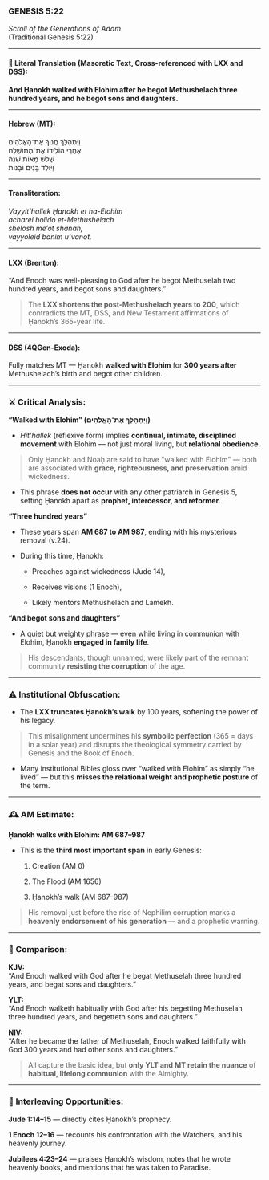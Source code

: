 ### **GENESIS 5:22**

_Scroll of the Generations of Adam_  
(Traditional Genesis 5:22)

---

#### 📜 Literal Translation (Masoretic Text, Cross-referenced with LXX and DSS):

**And Ḥanokh walked with Elohim after he begot Methushelach three hundred years, and he begot sons and daughters.**

---

#### Hebrew (MT):

וַיִּתְהַלֵּךְ חֲנוֹךְ אֶת־הָאֱלֹהִים  
אַחֲרֵי הוֹלִידוֹ אֶת־מְתוּשֶׁלַח  
שְׁלֹשׁ מֵאוֹת שָׁנָה  
וַיּוֹלֶד בָּנִים וּבָנוֹת

---

#### Transliteration:

_Vayyit’hallek Ḥanokh et ha-Elohim  
acharei holido et-Methushelach  
shelosh me’ot shanah,  
vayyoleid banim u’vanot._

---

#### LXX (Brenton):

“And Enoch was well-pleasing to God after he begot Methuselah two hundred years, and begot sons and daughters.”

> The **LXX shortens the post-Methushelach years to 200**, which contradicts the MT, DSS, and New Testament affirmations of Ḥanokh’s 365-year life.

---

#### DSS (4QGen-Exoda):

Fully matches MT — Ḥanokh **walked with Elohim** for **300 years after** Methushelach’s birth and begot other children.

---

### ⚔️ Critical Analysis:

**“Walked with Elohim” (וַיִּתְהַלֵּךְ אֶת־הָאֱלֹהִים)**

- _Hit’hallek_ (reflexive form) implies **continual, intimate, disciplined movement** with Elohim — not just moral living, but **relational obedience**.
    

> Only Ḥanokh and Noaḥ are said to have "walked with Elohim" — both are associated with **grace, righteousness, and preservation** amid wickedness.

- This phrase **does not occur** with any other patriarch in Genesis 5, setting Ḥanokh apart as **prophet, intercessor, and reformer**.
    

**“Three hundred years”**

- These years span **AM 687 to AM 987**, ending with his mysterious removal (v.24).
    
- During this time, Ḥanokh:
    
    - Preaches against wickedness (Jude 14),
        
    - Receives visions (1 Enoch),
        
    - Likely mentors Methushelach and Lamekh.
        

**“And begot sons and daughters”**

- A quiet but weighty phrase — even while living in communion with Elohim, Ḥanokh **engaged in family life**.
    

> His descendants, though unnamed, were likely part of the remnant community **resisting the corruption** of the age.

---

### ⚠️ Institutional Obfuscation:

- The **LXX truncates Ḥanokh’s walk** by 100 years, softening the power of his legacy.
    

> This misalignment undermines his **symbolic perfection** (365 = days in a solar year) and disrupts the theological symmetry carried by Genesis and the Book of Enoch.

- Many institutional Bibles gloss over “walked with Elohim” as simply “he lived” — but this **misses the relational weight and prophetic posture** of the term.
    

---

### 🕰️ AM Estimate:

**Ḥanokh walks with Elohim: AM 687–987**

- This is the **third most important span** in early Genesis:
    
    1. Creation (AM 0)
        
    2. The Flood (AM 1656)
        
    3. Ḥanokh’s walk (AM 687–987)
        

> His removal just before the rise of Nephilim corruption marks a **heavenly endorsement of his generation** — and a prophetic warning.

---

### 📖 Comparison:

**KJV:**  
“And Enoch walked with God after he begat Methuselah three hundred years, and begat sons and daughters.”

**YLT:**  
“And Enoch walketh habitually with God after his begetting Methuselah three hundred years, and begetteth sons and daughters.”

**NIV:**  
“After he became the father of Methuselah, Enoch walked faithfully with God 300 years and had other sons and daughters.”

> All capture the basic idea, but **only YLT and MT retain the nuance** of **habitual, lifelong communion** with the Almighty.

---

### 🔗 Interleaving Opportunities:

**Jude 1:14–15** — directly cites Ḥanokh’s prophecy.

**1 Enoch 12–16** — recounts his confrontation with the Watchers, and his heavenly journey.

**Jubilees 4:23–24** — praises Ḥanokh’s wisdom, notes that he wrote heavenly books, and mentions that he was taken to Paradise.